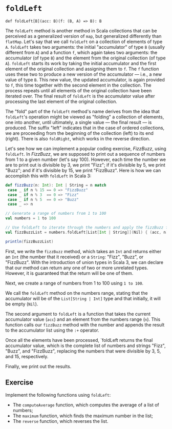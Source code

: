 # `foldLeft`

`def foldLeft[B](acc: B)(f: (B, A) => B): B`

The `foldLeft` method is another method in Scala collections that can be perceived as a generalized version of `map`, but generalized differently than `flatMap`. 
Let's say that we call `foldLeft` on a collection of elements of type `A`. 
`foldLeft` takes two arguments: the initial "accumulator" of type `B` (usually different from `A`) and a function `f`, which again takes two arguments: the accumulator (of type `B`) and the element from the original collection (of type `A`). 
`foldLeft` starts its work by taking the initial accumulator and the first element of the original collection and assigning them to `f`. 
The `f` function uses these two to produce a new version of the accumulator — i.e., a new value of type `B`. 
This new value, the updated accumulator, is again provided to `f`, this time together with the second element in the collection. 
The process repeats until all elements of the original collection have been iterated over. 
The final result of `foldLeft` is the accumulator value after processing the last element of the original collection.

The "fold" part of the `foldLeft` method's name derives from the idea that `foldLeft`'s operation might be viewed as "folding" a collection of elements, one into another, until ultimately, a single value — the final result — is produced. 
The suffix "left" indicates that in the case of ordered collections, we are proceeding from the beginning of the collection (left) to its end (right). 
There is also `foldRight`, which works in the reverse direction.

Let's see how we can implement a popular coding exercise, *FizzBuzz*, using `foldLeft`. 
In *FizzBuzz*, we are supposed to print out a sequence of numbers from 1 to a given number (let's say 100). 
However, each time the number we are to print out is divisible by 3, we print "Fizz"; if it's divisible by 5, we print "Buzz"; and if it's divisible by 15, we print "FizzBuzz". 
Here is how we can accomplish this with `foldLeft` in Scala 3:

```scala
def fizzBuzz(n: Int): Int | String = n match
 case _ if n % 15 == 0 => "FizzBuzz"
 case _ if n % 3  == 0 => "Fizz"
 case _ if n % 5  == 0 => "Buzz"
 case _ => n

// Generate a range of numbers from 1 to 100
val numbers = 1 to 100

// Use foldLeft to iterate through the numbers and apply the fizzBuzz function
val fizzBuzzList = numbers.foldLeft[List[Int | String]](Nil) { (acc, n) => acc :+ fizzBuzz(n) }

println(fizzBuzzList)
```

First, we write the `fizzBuzz` method, which takes an `Int` and returns either an `Int` (the number that it received) or a `String`: "Fizz", "Buzz", or "FizzBuzz". 
With the introduction of union types in Scala 3,
we can declare that our method can return any one of two or more unrelated types. However, it is guaranteed that the return will be one of them.

Next, we create a range of numbers from 1 to 100 using `1 to 100`.

We call the `foldLeft` method on the numbers range, stating that the accumulator will be of the `List[String | Int]` type and that initially, it will be empty (`Nil`).

The second argument to `foldLeft` is a function that takes the current accumulator value (`acc`) and an element from the numbers range (`n`). 
This function calls our `fizzBuzz` method with the number and appends the result to the accumulator list using the `:+` operator.

Once all the elements have been processed, `foldLeft returns the final accumulator value, which is the complete list of numbers and strings "Fizz", "Buzz", and "FizzBuzz", replacing the numbers that were divisible by 3, 5, and 15, respectively.

Finally, we print out the results.

## Exercise 

Implement the following functions using `foldLeft`: 
* The `computeAverage` function, which computes the average of a list of numbers;
* The `maximum` function, which finds the maximum number in the list;
* The `reverse` function, which reverses the list.
